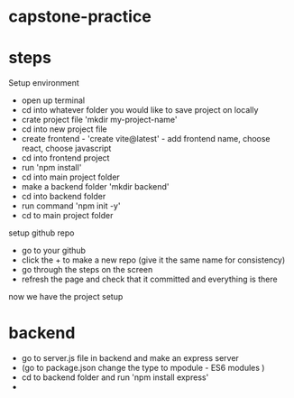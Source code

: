 # capstone-practice


# steps 

Setup environment
 - open up terminal 
 - cd into whatever folder you would like to save project on locally 
 - crate project file 'mkdir my-project-name'
 - cd into new project file 
 - create frontend - 'create vite@latest' - add frontend name, choose react, choose javascript 
 - cd into frontend project 
 - run 'npm install' 
 - cd into main project folder 
 - make a backend folder 'mkdir backend'
 - cd into backend folder 
 - run command 'npm init -y'
 - cd to main project folder 

setup github repo 
- go to your github
- click the + to make a new repo (give it the same name for consistency)
- go through the steps on the screen 
- refresh the page and check that it committed and everything is there 

now we have the project setup 

# backend 
- go to server.js file in backend and make an express server 
- (go to package.json change the type to mpodule - ES6 modules )
- cd to backend folder and run 'npm install express'
- 